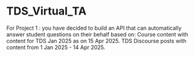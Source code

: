 # TDS_Virtual_TA
For Project 1 : you have decided to build an API that can automatically answer student questions on their behalf based on:  Course content with content for TDS Jan 2025 as on 15 Apr 2025. TDS Discourse posts with content from 1 Jan 2025 - 14 Apr 2025.
